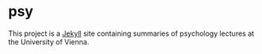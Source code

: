 # psy
This project is a [Jekyll](https://jekyllrb.com/) site containing summaries of psychology lectures at the University of Vienna.
